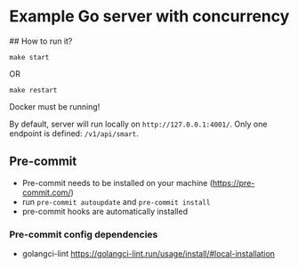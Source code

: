 # Example Go server with concurrency

## How to run it?

`make start`

OR

`make restart`

Docker must be running!

By default, server will run locally on `http://127.0.0.1:4001/`. Only one endpoint is defined: `/v1/api/smart`.

## Pre-commit

- Pre-commit needs to be installed on your machine (https://pre-commit.com/)
- run `pre-commit autoupdate` and `pre-commit install`
- pre-commit hooks are automatically installed

### Pre-commit config dependencies

- golangci-lint https://golangci-lint.run/usage/install/#local-installation
